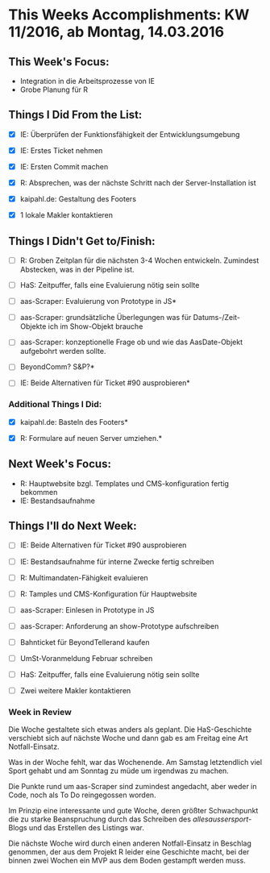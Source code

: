 # This Weeks Accomplishments: KW 11/2016, ab Montag, 14.03.2016

## This Week's Focus:
* Integration in die Arbeitsprozesse von IE
* Grobe Planung für R


## Things I Did From the List:
- [x] IE: Überprüfen der Funktionsfähigkeit der Entwicklungsumgebung
- [x] IE: Erstes Ticket nehmen
- [x] IE: Ersten Commit machen
- [x] R: Absprechen, was der nächste Schritt nach der Server-Installation ist
- [x] kaipahl.de: Gestaltung des Footers
- [x] 1 lokale Makler kontaktieren



## Things I Didn't Get to/Finish:
- [ ] R: Groben Zeitplan für die nächsten 3-4 Wochen entwickeln. Zumindest Abstecken, was in der Pipeline ist.
- [ ] HaS: Zeitpuffer, falls eine Evaluierung nötig sein sollte
- [ ] aas-Scraper: Evaluierung von Prototype in JS*
- [ ] aas-Scraper: grundsätzliche Überlegungen was für Datums-/Zeit-Objekte ich im Show-Objekt brauche
- [ ] aas-Scraper: konzeptionelle Frage ob und wie das AasDate-Objekt aufgebohrt werden sollte.
- [ ] BeyondComm? S&P?*
- [ ] IE: Beide Alternativen für Ticket #90 ausprobieren*



### Additional Things I Did:
- [x] kaipahl.de: Basteln des Footers*
- [x] R: Formulare auf neuen Server umziehen.*




## Next Week's Focus: 
* R: Hauptwebsite bzgl. Templates und CMS-konfiguration fertig bekommen
* IE: Bestandsaufnahme




## Things I'll do Next Week:
- [ ] IE: Beide Alternativen für Ticket #90 ausprobieren
- [ ] IE: Bestandsaufnahme für interne Zwecke fertig schreiben
- [ ] R: Multimandaten-Fähigkeit evaluieren
- [ ] R: Tamples und CMS-Konfiguration für Hauptwebsite
- [ ] aas-Scraper: Einlesen in Prototype in JS
- [ ] aas-Scraper: Anforderung an show-Prototype aufschreiben
- [ ] Bahnticket für BeyondTellerand kaufen
- [ ] UmSt-Voranmeldung Februar schreiben
- [ ] HaS: Zeitpuffer, falls eine Evaluierung nötig sein sollte
- [ ] Zwei weitere Makler kontaktieren



### Week in Review
Die Woche gestaltete sich etwas anders als geplant. Die HaS-Geschichte verschiebt sich auf nächste Woche und dann gab es am Freitag eine Art Notfall-Einsatz.

Was in der Woche fehlt, war das Wochenende. Am Samstag letztendlich viel Sport gehabt und am Sonntag zu müde um irgendwas zu machen.

Die Punkte rund um aas-Scraper sind zumindest angedacht, aber weder in Code, noch als To Do reingegossen worden.

Im Prinzip eine interessante und gute Woche, deren größter Schwachpunkt die zu starke Beanspruchung durch das Schreiben des _allesaussersport_-Blogs und das Erstellen des Listings war.

Die nächste Woche wird durch einen anderen Notfall-Einsatz in Beschlag genommen, der aus dem Projekt R leider eine Geschichte macht, bei der binnen zwei Wochen ein MVP aus dem Boden gestampft werden muss.  
